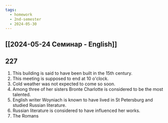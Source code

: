 ```yaml
---
tags:
  - homework
  - 2nd-semester
  - 2024-05-30
---
```

## [[2024-05-24 Семинар - English]]

## 227

1. This building is said to have been built in the 15th century.
2. This meeting is supposed to end at 10 o'clock.
3. Cold weather was not expected to come so soon.
4. Among three of her sisters Bronte Charlotte is considered to be the most talented.
5. English writer Woyniach is known to have lived in St Petersburg and studied Russian literature.
6. Russian literature is considered to have influenced her works.
7. The Romans 
